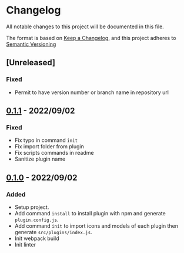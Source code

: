 # Changelog

All notable changes to this project will be documented in this file.

The format is based on [Keep a Changelog](https://keepachangelog.com/en/1.0.0/),
and this project adheres to [Semantic Versioning](https://semver.org/spec/v2.0.0.html)

## [Unreleased]

### Fixed

- Permit to have version number or branch name in repository url

## [0.1.1] - 2022/09/02

### Fixed

- Fix typo in command `init`
- Fix import folder from plugin
- Fix scripts commands in readme
- Sanitize plugin name

## [0.1.0] - 2022/09/02

### Added

- Setup project.
- Add command `install` to install plugin with npm and generate `plugin.config.js`.
- Add command `init` to import icons and models of each plugin then generate `src/plugins/index.js`.
- Init webpack build
- Init linter

[0.1.1]: https://github.com/ditrit/leto-modelizer-plugin-cli/blob/0.1.1/changelog.md
[0.1.0]: https://github.com/ditrit/leto-modelizer-plugin-cli/blob/0.1.0/changelog.md
